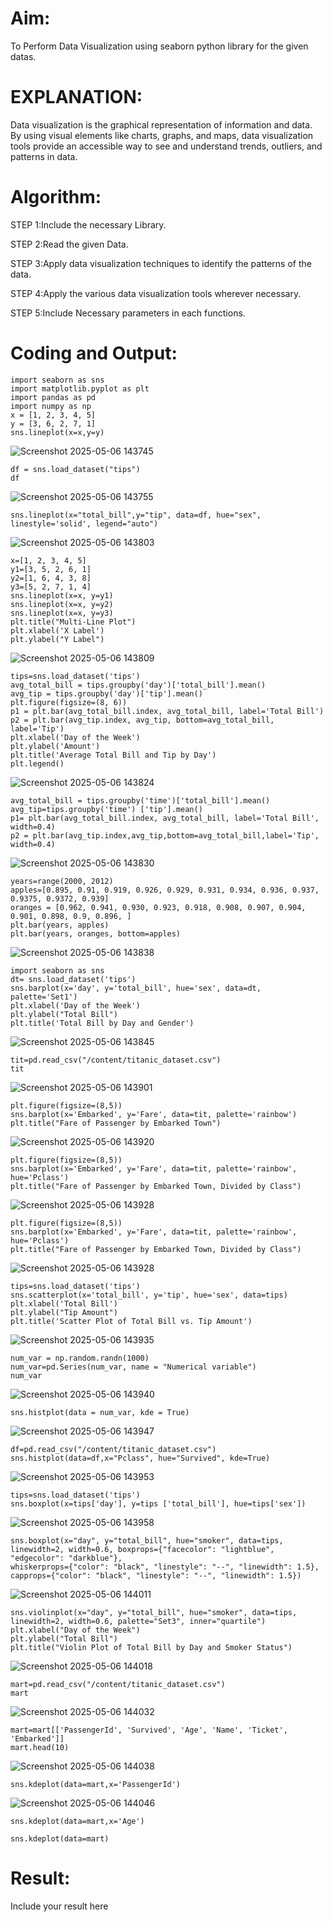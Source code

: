 # Aim:
  To Perform Data Visualization using seaborn python library for the given datas.

# EXPLANATION:
Data visualization is the graphical representation of information and data. By using visual elements like charts, graphs, and maps, data visualization tools provide an accessible way to see and understand trends, outliers, and patterns in data.

# Algorithm:
STEP 1:Include the necessary Library.

STEP 2:Read the given Data.

STEP 3:Apply data visualization techniques to identify the patterns of the data.

STEP 4:Apply the various data visualization tools wherever necessary.

STEP 5:Include Necessary parameters in each functions.

# Coding and Output:
```
import seaborn as sns
import matplotlib.pyplot as plt
import pandas as pd
import numpy as np
x = [1, 2, 3, 4, 5]
y = [3, 6, 2, 7, 1]
sns.lineplot(x=x,y=y)
```
![Screenshot 2025-05-06 143745](https://github.com/user-attachments/assets/2fa2fb17-3b5d-4349-b910-97490427ee25)
```
df = sns.load_dataset("tips")
df
```
![Screenshot 2025-05-06 143755](https://github.com/user-attachments/assets/275e61f7-601a-4f79-b98e-3e1226b341a1)
```
sns.lineplot(x="total_bill",y="tip", data=df, hue="sex", linestyle='solid', legend="auto")
```
![Screenshot 2025-05-06 143803](https://github.com/user-attachments/assets/4dfc891d-5300-4656-9903-e8052237d5ad)
```
x=[1, 2, 3, 4, 5]
y1=[3, 5, 2, 6, 1]
y2=[1, 6, 4, 3, 8]
y3=[5, 2, 7, 1, 4]
sns.lineplot(x=x, y=y1)
sns.lineplot(x=x, y=y2)
sns.lineplot(x=x, y=y3)
plt.title("Multi-Line Plot")
plt.xlabel('X Label')
plt.ylabel("Y Label")
```
![Screenshot 2025-05-06 143809](https://github.com/user-attachments/assets/5ec02d5a-fc05-4dbb-b4b1-3b2c4a60eec0)
```
tips=sns.load_dataset('tips')
avg_total_bill = tips.groupby('day')['total_bill'].mean()
avg_tip = tips.groupby('day')['tip'].mean()
plt.figure(figsize=(8, 6))
p1 = plt.bar(avg_total_bill.index, avg_total_bill, label='Total Bill')
p2 = plt.bar(avg_tip.index, avg_tip, bottom=avg_total_bill, label='Tip')
plt.xlabel('Day of the Week')
plt.ylabel('Amount')
plt.title('Average Total Bill and Tip by Day')
plt.legend()
```
![Screenshot 2025-05-06 143824](https://github.com/user-attachments/assets/95788096-ee01-4732-99a4-b8d9c7875e10)
```
avg_total_bill = tips.groupby('time')['total_bill'].mean()
avg_tip=tips.groupby('time') ['tip'].mean()
p1= plt.bar(avg_total_bill.index, avg_total_bill, label='Total Bill', width=0.4)
p2 = plt.bar(avg_tip.index,avg_tip,bottom=avg_total_bill,label='Tip', width=0.4)
```
![Screenshot 2025-05-06 143830](https://github.com/user-attachments/assets/ab17115d-f266-4442-ae34-cafdb93b0475)
```
years=range(2000, 2012)
apples=[0.895, 0.91, 0.919, 0.926, 0.929, 0.931, 0.934, 0.936, 0.937, 0.9375, 0.9372, 0.939]
oranges = [0.962, 0.941, 0.930, 0.923, 0.918, 0.908, 0.907, 0.904, 0.901, 0.898, 0.9, 0.896, ]
plt.bar(years, apples)
plt.bar(years, oranges, bottom=apples)
```
![Screenshot 2025-05-06 143838](https://github.com/user-attachments/assets/fe48ac2a-90ea-49ac-b019-6602d2fc5408)
```
import seaborn as sns
dt= sns.load_dataset('tips')
sns.barplot(x='day', y='total_bill', hue='sex', data=dt, palette='Set1')
plt.xlabel('Day of the Week')
plt.ylabel("Total Bill")
plt.title('Total Bill by Day and Gender')
```
![Screenshot 2025-05-06 143845](https://github.com/user-attachments/assets/3269022c-b591-42e3-b9fb-d85442632637)
```
tit=pd.read_csv("/content/titanic_dataset.csv")
tit
```
![Screenshot 2025-05-06 143901](https://github.com/user-attachments/assets/5d268066-e2db-4ed2-a55c-a893823dcf8d)
```
plt.figure(figsize=(8,5))
sns.barplot(x='Embarked', y='Fare', data=tit, palette='rainbow')
plt.title("Fare of Passenger by Embarked Town")
```
![Screenshot 2025-05-06 143920](https://github.com/user-attachments/assets/542a5e84-7284-40b6-8518-38be5bbd6ef0)
```
plt.figure(figsize=(8,5))
sns.barplot(x='Embarked', y='Fare', data=tit, palette='rainbow', hue='Pclass')
plt.title("Fare of Passenger by Embarked Town, Divided by Class")
```
![Screenshot 2025-05-06 143928](https://github.com/user-attachments/assets/a0aee7bd-c7b6-438a-a58d-7befb1dd5c3b)
```
plt.figure(figsize=(8,5))
sns.barplot(x='Embarked', y='Fare', data=tit, palette='rainbow', hue='Pclass')
plt.title("Fare of Passenger by Embarked Town, Divided by Class")
```
![Screenshot 2025-05-06 143928](https://github.com/user-attachments/assets/41e19896-9411-4268-a597-3d3692e9b312)
```
tips=sns.load_dataset('tips')
sns.scatterplot(x='total_bill', y='tip', hue='sex', data=tips)
plt.xlabel('Total Bill')
plt.ylabel("Tip Amount")
plt.title('Scatter Plot of Total Bill vs. Tip Amount')
```
![Screenshot 2025-05-06 143935](https://github.com/user-attachments/assets/719658e6-49ff-4da9-a2b3-ae792b46c03d)
```
num_var = np.random.randn(1000)
num_var=pd.Series(num_var, name = "Numerical variable")
num_var
```
![Screenshot 2025-05-06 143940](https://github.com/user-attachments/assets/789cb708-960c-43fe-b2bd-1ef69175bf85)
```
sns.histplot(data = num_var, kde = True)
```
![Screenshot 2025-05-06 143947](https://github.com/user-attachments/assets/152230e1-7404-4b8d-9f75-960f8dd2e28f)
```
df=pd.read_csv("/content/titanic_dataset.csv")
sns.histplot(data=df,x="Pclass", hue="Survived", kde=True)
```
![Screenshot 2025-05-06 143953](https://github.com/user-attachments/assets/e83e2614-c08f-4203-b021-cb5ec620ed49)
```
tips=sns.load_dataset('tips')
sns.boxplot(x=tips['day'], y=tips ['total_bill'], hue=tips['sex'])
```
![Screenshot 2025-05-06 143958](https://github.com/user-attachments/assets/de311387-8ae9-4443-a1b4-2fcb30a58201)
```
sns.boxplot(x="day", y="total_bill", hue="smoker", data=tips, linewidth=2, width=0.6, boxprops={"facecolor": "lightblue", "edgecolor": "darkblue"},
whiskerprops={"color": "black", "linestyle": "--", "linewidth": 1.5}, capprops={"color": "black", "linestyle": "--", "linewidth": 1.5})
```
![Screenshot 2025-05-06 144011](https://github.com/user-attachments/assets/45c76d22-0ffb-4b1d-b481-8b80f93e2abe)
```
sns.violinplot(x="day", y="total_bill", hue="smoker", data=tips, linewidth=2, width=0.6, palette="Set3", inner="quartile")
plt.xlabel("Day of the Week")
plt.ylabel("Total Bill")
plt.title("Violin Plot of Total Bill by Day and Smoker Status")
```
![Screenshot 2025-05-06 144018](https://github.com/user-attachments/assets/ce33277b-195a-4edd-9081-a0df42ed8d84)
```
mart=pd.read_csv("/content/titanic_dataset.csv")
mart
```
![Screenshot 2025-05-06 144032](https://github.com/user-attachments/assets/62b33ce8-6b24-4486-8ac9-f3e9cd71b7e6)
```
mart=mart[['PassengerId', 'Survived', 'Age', 'Name', 'Ticket', 'Embarked']]
mart.head(10)
```
![Screenshot 2025-05-06 144038](https://github.com/user-attachments/assets/1a7643a0-cfc0-4319-b3f9-8d6f56438964)
```
sns.kdeplot(data=mart,x='PassengerId')
```
![Screenshot 2025-05-06 144046](https://github.com/user-attachments/assets/705cfb2b-ea0c-4ffd-845c-237996fd4b45)
```
sns.kdeplot(data=mart,x='Age')
```

```
sns.kdeplot(data=mart)
```

















# Result:
 Include your result here
